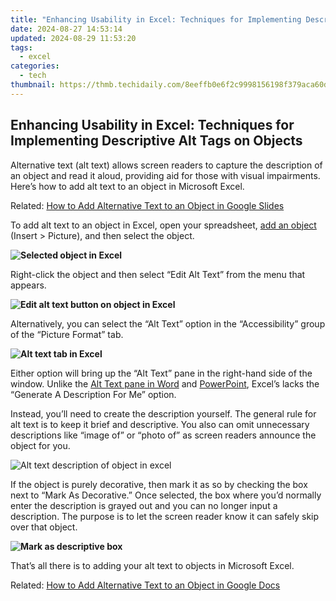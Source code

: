 ```yaml
---
title: "Enhancing Usability in Excel: Techniques for Implementing Descriptive Alt Tags on Objects"
date: 2024-08-27 14:53:14
updated: 2024-08-29 11:53:20
tags:
  - excel
categories:
  - tech
thumbnail: https://thmb.techidaily.com/8eeffb0e6f2c9998156198f379aca60dcf8cc0a8121a8e9ad6701616d8eaae16.jpg
---
```


## Enhancing Usability in Excel: Techniques for Implementing Descriptive Alt Tags on Objects

Alternative text (alt text) allows screen readers to capture the description of an object and read it aloud, providing aid for those with visual impairments. Here’s how to add alt text to an object in Microsoft Excel.

Related: [How to Add Alternative Text to an Object in Google Slides](https://fake-location.techidaily.com/life360-circle-everything-you-need-to-know-on-poco-m6-pro-5g-drfone-by-drfone-virtual-android/) 

 To add alt text to an object in Excel, open your spreadsheet, [add an object](https://fox-boxes.techidaily.com/simplified-steps-for-photo-motion-blur-in-photoshop/) (Insert > Picture), and then select the object.

**![Selected object in Excel](https://static1.howtogeekimages.com/wordpress/wp-content/uploads/2020/07/Seleted-object-in-Excel.png)** 

 Right-click the object and then select “Edit Alt Text” from the menu that appears.

**![Edit alt text button on object in Excel](https://static1.howtogeekimages.com/wordpress/wp-content/uploads/2020/07/Edit-alt-text-button-on-object-in-Excel.png)** 

 Alternatively, you can select the “Alt Text” option in the “Accessibility” group of the “Picture Format” tab.

**![Alt text tab in Excel](https://static1.howtogeekimages.com/wordpress/wp-content/uploads/2020/07/Alt-text-tab-in-Excel.png)** 

 Either option will bring up the “Alt Text” pane in the right-hand side of the window. Unlike the [Alt Text pane in Word](https://eaxpv-info.techidaily.com/updated-2024-approved-from-raw-footage-to-final-cut-youtube-and-its-equivalents/) and [PowerPoint](https://driver-error.techidaily.com/auditory-bliss-achieved-with-win11/), Excel’s lacks the “Generate A Description For Me” option.

 Instead, you’ll need to create the description yourself. The general rule for alt text is to keep it brief and descriptive. You also can omit unnecessary descriptions like “image of” or “photo of” as screen readers announce the object for you.

![Alt text description of object in excel](https://static1.howtogeekimages.com/wordpress/wp-content/uploads/2020/07/Alt-text-description-of-object-in-excel.png) 

 If the object is purely decorative, then mark it as so by checking the box next to “Mark As Decorative.” Once selected, the box where you’d normally enter the description is grayed out and you can no longer input a description. The purpose is to let the screen reader know it can safely skip over that object.

**![Mark as descriptive box](https://static1.howtogeekimages.com/wordpress/wp-content/uploads/2020/07/Mark-as-descriptive-box.png)** 

 That’s all there is to adding your alt text to objects in Microsoft Excel.

Related: [How to Add Alternative Text to an Object in Google Docs](https://vp-tips.techidaily.com/updated-2024-approved-vlc-media-player-your-free-windows-substitute/)

<ins class="adsbygoogle"
     style="display:block"
     data-ad-format="autorelaxed"
     data-ad-client="ca-pub-7571918770474297"
     data-ad-slot="1223367746"></ins>



<ins class="adsbygoogle"
     style="display:block"
     data-ad-client="ca-pub-7571918770474297"
     data-ad-slot="8358498916"
     data-ad-format="auto"
     data-full-width-responsive="true"></ins>
